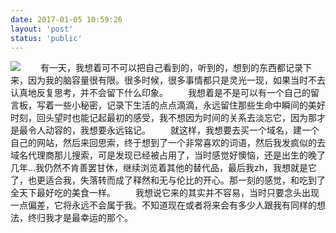 ```yaml
---
date: 2017-01-05 10:59:26
layout: 'post'
status: 'public'
---
```

![](https://cdn.pixabay.com/photo/2016/08/19/18/43/get-me-out-1605906_1280.jpg)
&emsp;&emsp;有一天，我想着可不可以把自己看到的，听到的，想到的东西都记录下来，因为我的脑容量很有限。很多时候，很多事情都只是灵光一现，如果当时不去认真地反复思考，并不会留下什么印象。
&emsp;&emsp;我想着是不是可以有一个自己的留言板，写着一些小秘密，记录下生活的点点滴滴，永远留住那些生命中瞬间的美好时刻，回头望时也能记起最初的感受，我不想因为时间的关系去淡忘它，因为那才是最令人动容的，我想要永远铭记。
&emsp;&emsp;就这样，我想要去买一个域名，建一个自己的网站，然后来回思索，终于想到了一个非常喜欢的词语，然后我发疯似的去域名代理商那儿搜索，可是发现已经被占用了，当时感觉好懊恼，还是出生的晚了几年...我仍然不肯善罢甘休，继续浏览着其他的替代品，最后我zh，我想就是它了，也更适合我，失落转而成了释然和无与伦比的开心。那一刻的感觉，和吃到了全天下最好吃的美食一样。
&emsp;&emsp;我想说它来的其实并不容易，当时只要念头出现一点偏差，它将永远不会属于我。不知道现在或者将来会有多少人跟我有同样的想法，终归我才是最幸运的那个。